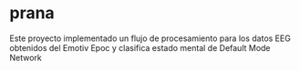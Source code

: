 # prana
Este proyecto implementado un flujo de procesamiento para los datos EEG obtenidos del  Emotiv Epoc y clasifica estado mental de Default Mode Network
